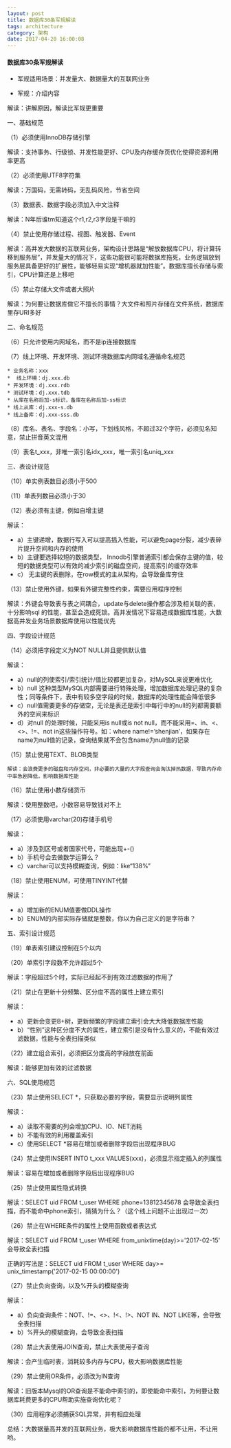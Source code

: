 ```yaml
---
layout: post
title: 数据库30条军规解读
tags: architecture
category: 架构
date: 2017-04-20 16:00:08
---
```


####  数据库30条军规解读

- 军规适用场景：并发量大、数据量大的互联网业务

- 军规：介绍内容

解读：讲解原因，解读比军规更重要
 
一、基础规范

（1）必须使用InnoDB存储引擎

   解读：支持事务、行级锁、并发性能更好、CPU及内存缓存页优化使得资源利用率更高
 
（2）必须使用UTF8字符集

解读：万国码，无需转码，无乱码风险，节省空间
 
（3）数据表、数据字段必须加入中文注释

解读：N年后谁tm知道这个r1,r2,r3字段是干嘛的
 
（4）禁止使用存储过程、视图、触发器、Event

解读：高并发大数据的互联网业务，架构设计思路是“解放数据库CPU，将计算转移到服务层”，并发量大的情况下，这些功能很可能将数据库拖死，业务逻辑放到服务层具备更好的扩展性，能够轻易实现“增机器就加性能”。数据库擅长存储与索引，CPU计算还是上移吧
 
（5）禁止存储大文件或者大照片

解读：为何要让数据库做它不擅长的事情？大文件和照片存储在文件系统，数据库里存URI多好
 
二、命名规范

（6）只允许使用内网域名，而不是ip连接数据库
 
（7）线上环境、开发环境、测试环境数据库内网域名遵循命名规范

	* 业务名称：xxx
	*  线上环境：dj.xxx.db
	* 开发环境：dj.xxx.rdb
	* 测试环境：dj.xxx.tdb
	* 从库在名称后加-s标识，备库在名称后加-ss标识
	* 线上从库：dj.xxx-s.db
	* 线上备库：dj.xxx-sss.db
 
（8）库名、表名、字段名：小写，下划线风格，不超过32个字符，必须见名知意，禁止拼音英文混用
 
（9）表名t_xxx，非唯一索引名idx_xxx，唯一索引名uniq_xxx
 
三、表设计规范

（10）单实例表数目必须小于500
 
（11）单表列数目必须小于30
 
（12）表必须有主键，例如自增主键

解读：

* a）主键递增，数据行写入可以提高插入性能，可以避免page分裂，减少表碎片提升空间和内存的使用
* b）主键要选择较短的数据类型， Innodb引擎普通索引都会保存主键的值，较短的数据类型可以有效的减少索引的磁盘空间，提高索引的缓存效率
* c） 无主键的表删除，在row模式的主从架构，会导致备库夯住
 
（13）禁止使用外键，如果有外键完整性约束，需要应用程序控制

解读：外键会导致表与表之间耦合，update与delete操作都会涉及相关联的表，十分影响sql 的性能，甚至会造成死锁。高并发情况下容易造成数据库性能，大数据高并发业务场景数据库使用以性能优先
 
四、字段设计规范

（14）必须把字段定义为NOT NULL并且提供默认值

解读：

* a）null的列使索引/索引统计/值比较都更加复杂，对MySQL来说更难优化
* b）null 这种类型MySQL内部需要进行特殊处理，增加数据库处理记录的复杂性；同等条件下，表中有较多空字段的时候，数据库的处理性能会降低很多
* c）null值需要更多的存储空，无论是表还是索引中每行中的null的列都需要额外的空间来标识
* d）对null 的处理时候，只能采用is null或is not null，而不能采用=、in、<、<>、!=、not in这些操作符号。如：where name!=’shenjian’，如果存在name为null值的记录，查询结果就不会包含name为null值的记录
 
（15）禁止使用TEXT、BLOB类型

    解读：会浪费更多的磁盘和内存空间，非必要的大量的大字段查询会淘汰掉热数据，导致内存命中率急剧降低，影响数据库性能
 
（16）禁止使用小数存储货币

  解读：使用整数吧，小数容易导致钱对不上
 
（17）必须使用varchar(20)存储手机号

 解读：
 
* a）涉及到区号或者国家代号，可能出现+-()
* b）手机号会去做数学运算么？
* c）varchar可以支持模糊查询，例如：like“138%”
 
（18）禁止使用ENUM，可使用TINYINT代替

解读：

* a）增加新的ENUM值要做DDL操作
* b）ENUM的内部实际存储就是整数，你以为自己定义的是字符串？
 
五、索引设计规范

（19）单表索引建议控制在5个以内
 
（20）单索引字段数不允许超过5个

解读：字段超过5个时，实际已经起不到有效过滤数据的作用了
 
（21）禁止在更新十分频繁、区分度不高的属性上建立索引

解读：

* a）更新会变更B+树，更新频繁的字段建立索引会大大降低数据库性能
* b）“性别”这种区分度不大的属性，建立索引是没有什么意义的，不能有效过滤数据，性能与全表扫描类似
 
（22）建立组合索引，必须把区分度高的字段放在前面

解读：能够更加有效的过滤数据
 
六、SQL使用规范

（23）禁止使用SELECT *，只获取必要的字段，需要显示说明列属性

 解读：
 
* a）读取不需要的列会增加CPU、IO、NET消耗
* b）不能有效的利用覆盖索引
* c）使用SELECT *容易在增加或者删除字段后出现程序BUG
 
（24）禁止使用INSERT INTO t_xxx VALUES(xxx)，必须显示指定插入的列属性

 解读：容易在增加或者删除字段后出现程序BUG
 
（25）禁止使用属性隐式转换

解读：SELECT uid FROM t_user WHERE phone=13812345678 会导致全表扫描，而不能命中phone索引，猜猜为什么？（这个线上问题不止出现过一次）
 
（26）禁止在WHERE条件的属性上使用函数或者表达式

解读：SELECT uid FROM t_user WHERE from_unixtime(day)>='2017-02-15' 会导致全表扫描

正确的写法是：SELECT uid FROM t_user WHERE day>= unix_timestamp('2017-02-15 00:00:00')
 
（27）禁止负向查询，以及%开头的模糊查询

解读：

* a）负向查询条件：NOT、!=、<>、!<、!>、NOT IN、NOT LIKE等，会导致全表扫描
* b）%开头的模糊查询，会导致全表扫描
 
（28）禁止大表使用JOIN查询，禁止大表使用子查询

解读：会产生临时表，消耗较多内存与CPU，极大影响数据库性能
 
（29）禁止使用OR条件，必须改为IN查询

解读：旧版本Mysql的OR查询是不能命中索引的，即使能命中索引，为何要让数据库耗费更多的CPU帮助实施查询优化呢？
 
（30）应用程序必须捕获SQL异常，并有相应处理

总结：大数据量高并发的互联网业务，极大影响数据库性能的都不让用，不让用哟。 